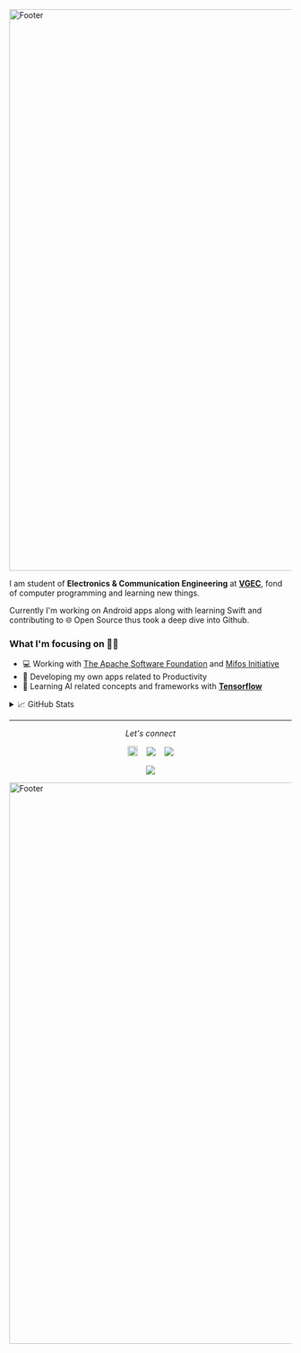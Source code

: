 <img src="https://github.com/PatelVatsalB21/PatelVatsalB21/blob/main/profileIntro.svg" alt="Footer" width="1000">

I am student of **Electronics & Communication Engineering** at **[VGEC](https://www.vgecg.ac.in/)**, fond of computer programming and learning new things. 

Currently I'm working on Android apps along with learning Swift and contributing to 🌐 Open Source thus took a deep dive into Github. 

### What I'm focusing on 👨‍💻
- 💻 Working with [The Apache Software Foundation](https://github.com/apache) and [Mifos Initiative](https://github.com/openMF) 
- 📱  Developing my own apps related to Productivity 
- 🤖 Learning AI related concepts and frameworks with **[Tensorflow](https://www.tensorflow.org/)** 

<details >
    <summary> &#x1f4c8; GitHub Stats </summary>
    <br>
    <p align="left">
      <img src="https://github-readme-stats.vercel.app/api?username=patelvatsalb21&show_icons=true&theme=default"/>
    </p>
</details>

<hr>
<p align="center">
  <i>Let's connect</i>

  <p align="center">
      <a href="https://patelvatsalb21.github.io/" alt="Portfolio"><img src="https://github.com/PatelVatsalB21/PatelVatsalB21/blob/main/portfolio.png" width="18px"></a>
      &nbsp;&nbsp;&nbsp;<a href="https://twitter.com/VatsalP68888638" alt="Twitter"><img src="http://i.imgur.com/wWzX9uB.png"></a>
      &nbsp;&nbsp;&nbsp;<a href="https://www.linkedin.com/in/vatsal-patel-919691193/" alt="Linkedin"><img src="https://github.com/PatelVatsalB21/PatelVatsalB21/blob/main/linkedin-3-16.png"></a>
  </p>
  
   <p align="center">
    <a href="https://visitor-badge.glitch.me/badge?page_id=PatelVatsalB21.PatelVatsalB21">
      <img align="center" src="https://visitor-badge.glitch.me/badge?page_id=PatelVatsalB21.PatelVatsalB21">
    </a>
  </p>
  
</p>
<img src="https://github.com/PatelVatsalB21/PatelVatsalB21/blob/main/profile%20bottom.svg" alt="Footer" width="1000">
